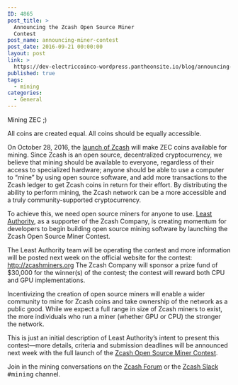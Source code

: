 ```yaml
---
ID: 4865
post_title: >
  Announcing the Zcash Open Source Miner
  Contest
post_name: announcing-miner-contest
post_date: 2016-09-21 00:00:00
layout: post
link: >
  https://dev-electriccoinco-wordpress.pantheonsite.io/blog/announcing-miner-contest/
published: true
tags:
  - mining
categories:
  - General
---
```

<div class="figure align-center">
<p class="caption">Mining ZEC ;)</p>
</div>
<p>All coins are created equal. All coins should be equally accessible.</p>
<p>On October 28, 2016, the <a class="reference external" href="/blog/zcash-launch-and-roadmap/">launch of Zcash</a> will make ZEC coins available for mining. Since Zcash is an open source, decentralized cryptocurrency, we believe that mining should be available to everyone, regardless of their access to specialized hardware; anyone should be able to use a computer to “mine” by using open source software, and add more transactions to the Zcash ledger to get Zcash coins in return for their effort. By distributing the ability to perform mining, the Zcash network can be a more accessible and a truly community-supported cryptocurrency.</p>
<p>To achieve this, we need open source miners for anyone to use. <a class="reference external" href="https://leastauthority.com/">Least Authority</a>, as a supporter of the Zcash Company, is creating momentum for developers to begin building open source mining software by launching the Zcash Open Source Miner Contest.</p>
<p>The Least Authority team will be operating the contest and more information will be posted next week on the official website for the contest: <a class="reference external" href="http://zcashminers.org">http://zcashminers.org</a> The Zcash Company will sponsor a prize fund of $30,000 for the winner(s) of the contest; the contest will reward both CPU and GPU implementations.</p>
<p>Incentivizing the creation of open source miners will enable a wider community to mine for Zcash coins and take ownership of the network as a public good. While we expect a full range in size of Zcash miners to exist, the more individuals who run a miner (whether GPU or CPU) the stronger the network.</p>
<p>This is just an initial description of Least Authority’s intent to present this contest—more details, criteria and submission deadlines will be announced next week with the full launch of the <a class="reference external" href="http://zcashminers.org/">Zcash Open Source Miner Contest</a>.</p>
<p>Join in the mining conversations on the <a class="reference external" href="https://forum.z.cash/">Zcash Forum</a> or the <a class="reference external" href="https://inviteme.z.cash/">Zcash Slack</a> <tt class="docutils literal">#mining</tt> channel.</p>
